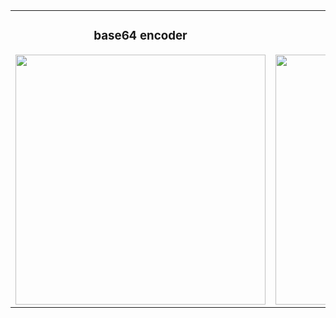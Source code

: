 <table>
    <tr>
        <td style="text-align: center;">
            <h3>base64 encoder</h3>
            <img src="https://github.com/user-attachments/assets/0b0d348f-07df-4d4c-a3bf-004d4e36e36b" width="400">
        </td>
        <td style="text-align: center;">
            <h3>base64 decoder</h3>
            <img src="https://github.com/user-attachments/assets/7841c7ae-c07e-4793-868d-cab8b83e405d" width="400">
        </td>
    </tr>
</table>
